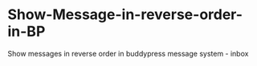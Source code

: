 Show-Message-in-reverse-order-in-BP
===================================

Show messages in reverse order in buddypress message system - inbox
